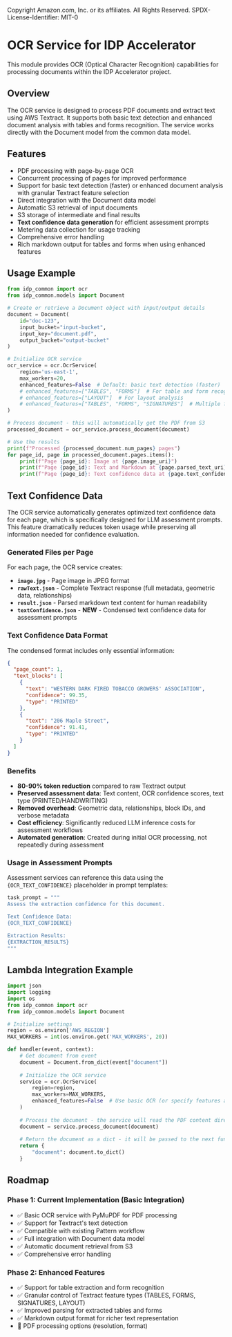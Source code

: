 Copyright Amazon.com, Inc. or its affiliates. All Rights Reserved.
SPDX-License-Identifier: MIT-0

# OCR Service for IDP Accelerator

This module provides OCR (Optical Character Recognition) capabilities for processing documents within the IDP Accelerator project.

## Overview

The OCR service is designed to process PDF documents and extract text using AWS Textract. It supports both basic text detection and enhanced document analysis with tables and forms recognition. The service works directly with the Document model from the common data model.

## Features

- PDF processing with page-by-page OCR
- Concurrent processing of pages for improved performance
- Support for basic text detection (faster) or enhanced document analysis with granular Textract feature selection
- Direct integration with the Document data model
- Automatic S3 retrieval of input documents
- S3 storage of intermediate and final results
- **Text confidence data generation** for efficient assessment prompts
- Metering data collection for usage tracking
- Comprehensive error handling
- Rich markdown output for tables and forms when using enhanced features

## Usage Example

```python
from idp_common import ocr
from idp_common.models import Document

# Create or retrieve a Document object with input/output details
document = Document(
    id="doc-123",
    input_bucket="input-bucket",
    input_key="document.pdf",
    output_bucket="output-bucket"
)

# Initialize OCR service
ocr_service = ocr.OcrService(
    region='us-east-1',
    max_workers=20,
    enhanced_features=False  # Default: basic text detection (faster)
    # enhanced_features=["TABLES", "FORMS"]  # For table and form recognition
    # enhanced_features=["LAYOUT"]  # For layout analysis
    # enhanced_features=["TABLES", "FORMS", "SIGNATURES"]  # Multiple features
)

# Process document - this will automatically get the PDF from S3
processed_document = ocr_service.process_document(document)

# Use the results
print(f"Processed {processed_document.num_pages} pages")
for page_id, page in processed_document.pages.items():
    print(f"Page {page_id}: Image at {page.image_uri}")
    print(f"Page {page_id}: Text and Markdown at {page.parsed_text_uri}")
    print(f"Page {page_id}: Text confidence data at {page.text_confidence_uri}")
```

## Text Confidence Data

The OCR service automatically generates optimized text confidence data for each page, which is specifically designed for LLM assessment prompts. This feature dramatically reduces token usage while preserving all information needed for confidence evaluation.

### Generated Files per Page

For each page, the OCR service creates:

- **`image.jpg`** - Page image in JPEG format
- **`rawText.json`** - Complete Textract response (full metadata, geometric data, relationships)
- **`result.json`** - Parsed markdown text content for human readability
- **`textConfidence.json`** - **NEW** - Condensed text confidence data for assessment prompts

### Text Confidence Data Format

The condensed format includes only essential information:

```json
{
  "page_count": 1,
  "text_blocks": [
    {
      "text": "WESTERN DARK FIRED TOBACCO GROWERS' ASSOCIATION",
      "confidence": 99.35,
      "type": "PRINTED"
    },
    {
      "text": "206 Maple Street",
      "confidence": 91.41,
      "type": "PRINTED"
    }
  ]
}
```

### Benefits

- **80-90% token reduction** compared to raw Textract output
- **Preserved assessment data**: Text content, OCR confidence scores, text type (PRINTED/HANDWRITING)
- **Removed overhead**: Geometric data, relationships, block IDs, and verbose metadata
- **Cost efficiency**: Significantly reduced LLM inference costs for assessment workflows
- **Automated generation**: Created during initial OCR processing, not repeatedly during assessment

### Usage in Assessment Prompts

Assessment services can reference this data using the `{OCR_TEXT_CONFIDENCE}` placeholder in prompt templates:

```python
task_prompt = """
Assess the extraction confidence for this document.

Text Confidence Data:
{OCR_TEXT_CONFIDENCE}

Extraction Results:
{EXTRACTION_RESULTS}
"""
```

## Lambda Integration Example

```python
import json
import logging
import os
from idp_common import ocr
from idp_common.models import Document

# Initialize settings
region = os.environ['AWS_REGION']
MAX_WORKERS = int(os.environ.get('MAX_WORKERS', 20))

def handler(event, context): 
    # Get document from event
    document = Document.from_dict(event["document"])
    
    # Initialize the OCR service
    service = ocr.OcrService(
        region=region,
        max_workers=MAX_WORKERS,
        enhanced_features=False  # Use basic OCR (or specify features as a list)
    )
    
    # Process the document - the service will read the PDF content directly
    document = service.process_document(document)
    
    # Return the document as a dict - it will be passed to the next function
    return {
        "document": document.to_dict()
    }
```

## Roadmap

### Phase 1: Current Implementation (Basic Integration)
- ✅ Basic OCR service with PyMuPDF for PDF processing
- ✅ Support for Textract's text detection
- ✅ Compatible with existing Pattern workflow
- ✅ Full integration with Document data model
- ✅ Automatic document retrieval from S3
- ✅ Comprehensive error handling

### Phase 2: Enhanced Features
- ✅ Support for table extraction and form recognition
- ✅ Granular control of Textract feature types (TABLES, FORMS, SIGNATURES, LAYOUT)
- ✅ Improved parsing for extracted tables and forms
- ✅ Markdown output format for richer text representation
- 🔲 PDF processing options (resolution, format)
